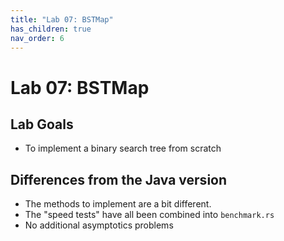 ```yaml
---
title: "Lab 07: BSTMap"
has_children: true
nav_order: 6
---
```



# Lab 07: BSTMap

## Lab Goals

 - To implement a binary search tree from scratch


## Differences from the Java version

 - The methods to implement are a bit different.
 - The "speed tests" have all been combined into `benchmark.rs`
 - No additional asymptotics problems


